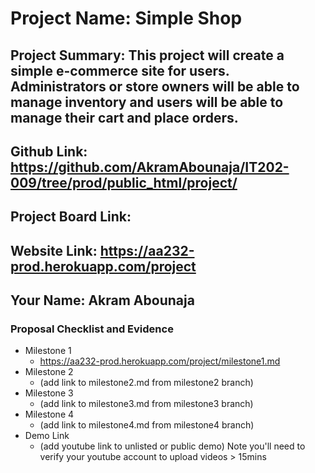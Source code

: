 # Project Name: Simple Shop
## Project Summary: This project will create a simple e-commerce site for users. Administrators or store owners will be able to manage inventory and users will be able to manage their cart and place orders.
## Github Link: https://github.com/AkramAbounaja/IT202-009/tree/prod/public_html/project/ 
## Project Board Link: 
## Website Link: https://aa232-prod.herokuapp.com/project
## Your Name: Akram Abounaja



### Proposal Checklist and Evidence

- Milestone 1
  - https://aa232-prod.herokuapp.com/project/milestone1.md
- Milestone 2
  - (add link to milestone2.md from milestone2 branch)
- Milestone 3
  - (add link to milestone3.md from milestone3 branch)
- Milestone 4
  - (add link to milestone4.md from milestone4 branch)
- Demo Link
  - (add youtube link to unlisted or public demo) Note you'll need to verify your youtube account to upload videos > 15mins
  
